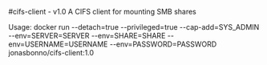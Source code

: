 #cifs-client - v1.0
A CIFS client for mounting SMB shares

Usage: docker run --detach=true --privileged=true --cap-add=SYS_ADMIN --env=SERVER=SERVER --env=SHARE=SHARE --env=USERNAME=USERNAME --env=PASSWORD=PASSWORD \
jonasbonno/cifs-client:1.0

